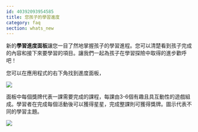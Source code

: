 ```yaml
---
id: 40392093954585
title: 您孩子的學習進度
category: faq
section: whats_new
---
```

新的**學習進度面板**讓您一目了然地掌握孩子的學習進程。您可以清楚看到孩子完成的內容和接下來要學習的項目。讓我們一起為孩子在學習探險中取得的進步歡呼吧！

您可以在應用程式的右下角找到進度面板，

![](https://help.studycat.com/hc/article_attachments/40392758902553)

面板中每個獎牌代表一課需要完成的課程，每課由3-6個有趣且具互動性的遊戲組成。學習者在完成每個活動後可以獲得星星，完成整課則可獲得獎牌。圖示代表不同的學習主題。

![](https://help.studycat.com/hc/article_attachments/40392758904601)
